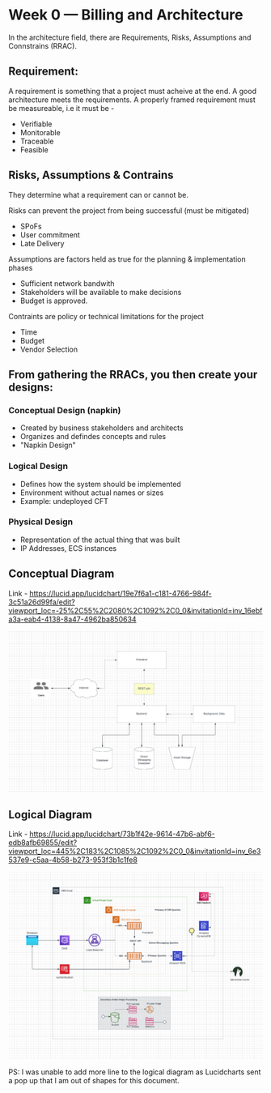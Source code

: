 # Week 0 — Billing and Architecture

In the architecture field, there are Requirements, Risks, Assumptions and Connstrains (RRAC).

## Requirement: 

A requirement is something that a project must acheive at the end. A good architecture meets the requirements. A properly framed requirement must be measureable, i.e it must be -

- Verifiable
- Monitorable
- Traceable
- Feasible

## Risks, Assumptions & Contrains
They determine what a requirement can or cannot be.

Risks can prevent the project from being successful (must be mitigated)
- SPoFs
- User commitment
- Late Delivery

Assumptions are factors held as true for the planning & implementation phases
- Sufficient network bandwith
- Stakeholders will be available to make decisions
- Budget is approved.

Contraints are policy or technical limitations for the project
- Time
- Budget
- Vendor Selection

## From gathering the RRACs, you then create your designs:

### Conceptual Design (napkin)
- Created  by business stakeholders and architects
- Organizes and defindes concepts and rules
- "Napkin Design"

### Logical Design
- Defines how the system should be implemented
- Environment without actual names or sizes
- Example: undeployed CFT

### Physical Design
- Representation of the actual thing that was built
- IP Addresses, ECS instances


## Conceptual Diagram

Link - https://lucid.app/lucidchart/19e7f6a1-c181-4766-984f-3c51a26d99fa/edit?viewport_loc=-25%2C55%2C2080%2C1092%2C0_0&invitationId=inv_16ebfa3a-eab4-4138-8a47-4962ba850634


![Conceptual Diagram](../_docs/assets/conceptual-diagram.png)


## Logical Diagram

Link - https://lucid.app/lucidchart/73b1f42e-9614-47b6-abf6-edb8afb69855/edit?viewport_loc=445%2C183%2C1085%2C1092%2C0_0&invitationId=inv_6e3537e9-c5aa-4b58-b273-953f3b1c1fe8


![Logical Diagram](../_docs/assets/logical-diagram.png)


PS: I was unable to add more line to the logical diagram as Lucidcharts sent a pop up that I am out of shapes for this document.